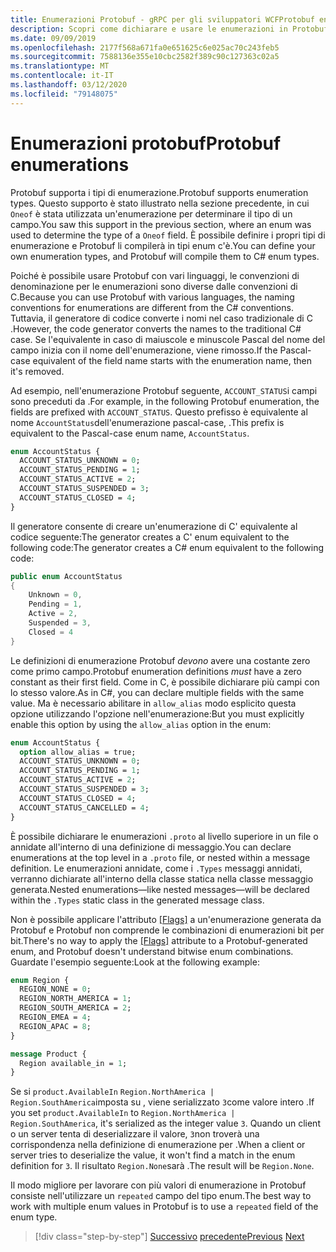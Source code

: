 ```yaml
---
title: Enumerazioni Protobuf - gRPC per gli sviluppatori WCFProtobuf enumerations - gRPC for WCF developers
description: Scopri come dichiarare e usare le enumerazioni in Protobuf.
ms.date: 09/09/2019
ms.openlocfilehash: 2177f568a671fa0e651625c6e025ac70c243feb5
ms.sourcegitcommit: 7588136e355e10cbc2582f389c90c127363c02a5
ms.translationtype: MT
ms.contentlocale: it-IT
ms.lasthandoff: 03/12/2020
ms.locfileid: "79148075"
---
```

# <a name="protobuf-enumerations"></a><span data-ttu-id="2e9c4-103">Enumerazioni protobuf</span><span class="sxs-lookup"><span data-stu-id="2e9c4-103">Protobuf enumerations</span></span>

<span data-ttu-id="2e9c4-104">Protobuf supporta i tipi di enumerazione.</span><span class="sxs-lookup"><span data-stu-id="2e9c4-104">Protobuf supports enumeration types.</span></span> <span data-ttu-id="2e9c4-105">Questo supporto è stato illustrato nella sezione precedente, in cui `Oneof` è stata utilizzata un'enumerazione per determinare il tipo di un campo.</span><span class="sxs-lookup"><span data-stu-id="2e9c4-105">You saw this support in the previous section, where an enum was used to determine the type of a `Oneof` field.</span></span> <span data-ttu-id="2e9c4-106">È possibile definire i propri tipi di enumerazione e Protobuf li compilerà in tipi enum c'è.</span><span class="sxs-lookup"><span data-stu-id="2e9c4-106">You can define your own enumeration types, and Protobuf will compile them to C# enum types.</span></span>

<span data-ttu-id="2e9c4-107">Poiché è possibile usare Protobuf con vari linguaggi, le convenzioni di denominazione per le enumerazioni sono diverse dalle convenzioni di C.</span><span class="sxs-lookup"><span data-stu-id="2e9c4-107">Because you can use Protobuf with various languages, the naming conventions for enumerations are different from the C# conventions.</span></span> <span data-ttu-id="2e9c4-108">Tuttavia, il generatore di codice converte i nomi nel caso tradizionale di C .</span><span class="sxs-lookup"><span data-stu-id="2e9c4-108">However, the code generator converts the names to the traditional C# case.</span></span> <span data-ttu-id="2e9c4-109">Se l'equivalente in caso di maiuscole e minuscole Pascal del nome del campo inizia con il nome dell'enumerazione, viene rimosso.</span><span class="sxs-lookup"><span data-stu-id="2e9c4-109">If the Pascal-case equivalent of the field name starts with the enumeration name, then it's removed.</span></span>

<span data-ttu-id="2e9c4-110">Ad esempio, nell'enumerazione Protobuf seguente, `ACCOUNT_STATUS`i campi sono preceduti da .</span><span class="sxs-lookup"><span data-stu-id="2e9c4-110">For example, in the following Protobuf enumeration, the fields are prefixed with `ACCOUNT_STATUS`.</span></span> <span data-ttu-id="2e9c4-111">Questo prefisso è equivalente al nome `AccountStatus`dell'enumerazione pascal-case, .</span><span class="sxs-lookup"><span data-stu-id="2e9c4-111">This prefix is equivalent to the Pascal-case enum name, `AccountStatus`.</span></span>

```protobuf
enum AccountStatus {
  ACCOUNT_STATUS_UNKNOWN = 0;
  ACCOUNT_STATUS_PENDING = 1;
  ACCOUNT_STATUS_ACTIVE = 2;
  ACCOUNT_STATUS_SUSPENDED = 3;
  ACCOUNT_STATUS_CLOSED = 4;
}
```

<span data-ttu-id="2e9c4-112">Il generatore consente di creare un'enumerazione di C' equivalente al codice seguente:The generator creates a C' enum equivalent to the following code:</span><span class="sxs-lookup"><span data-stu-id="2e9c4-112">The generator creates a C# enum equivalent to the following code:</span></span>

```csharp
public enum AccountStatus
{
    Unknown = 0,
    Pending = 1,
    Active = 2,
    Suspended = 3,
    Closed = 4
}
```

<span data-ttu-id="2e9c4-113">Le definizioni di enumerazione Protobuf *devono* avere una costante zero come primo campo.</span><span class="sxs-lookup"><span data-stu-id="2e9c4-113">Protobuf enumeration definitions *must* have a zero constant as their first field.</span></span> <span data-ttu-id="2e9c4-114">Come in C, è possibile dichiarare più campi con lo stesso valore.</span><span class="sxs-lookup"><span data-stu-id="2e9c4-114">As in C#, you can declare multiple fields with the same value.</span></span> <span data-ttu-id="2e9c4-115">Ma è necessario abilitare in `allow_alias` modo esplicito questa opzione utilizzando l'opzione nell'enumerazione:</span><span class="sxs-lookup"><span data-stu-id="2e9c4-115">But you must explicitly enable this option by using the `allow_alias` option in the enum:</span></span>

```protobuf
enum AccountStatus {
  option allow_alias = true;
  ACCOUNT_STATUS_UNKNOWN = 0;
  ACCOUNT_STATUS_PENDING = 1;
  ACCOUNT_STATUS_ACTIVE = 2;
  ACCOUNT_STATUS_SUSPENDED = 3;
  ACCOUNT_STATUS_CLOSED = 4;
  ACCOUNT_STATUS_CANCELLED = 4;
}
```

<span data-ttu-id="2e9c4-116">È possibile dichiarare le enumerazioni `.proto` al livello superiore in un file o annidate all'interno di una definizione di messaggio.</span><span class="sxs-lookup"><span data-stu-id="2e9c4-116">You can declare enumerations at the top level in a `.proto` file, or nested within a message definition.</span></span> <span data-ttu-id="2e9c4-117">Le enumerazioni annidate, come i `.Types` messaggi annidati, verranno dichiarate all'interno della classe statica nella classe messaggio generata.</span><span class="sxs-lookup"><span data-stu-id="2e9c4-117">Nested enumerations—like nested messages—will be declared within the `.Types` static class in the generated message class.</span></span>

<span data-ttu-id="2e9c4-118">Non è possibile applicare l'attributo [[Flags]](xref:System.FlagsAttribute) a un'enumerazione generata da Protobuf e Protobuf non comprende le combinazioni di enumerazioni bit per bit.</span><span class="sxs-lookup"><span data-stu-id="2e9c4-118">There's no way to apply the [[Flags]](xref:System.FlagsAttribute) attribute to a Protobuf-generated enum, and Protobuf doesn't understand bitwise enum combinations.</span></span> <span data-ttu-id="2e9c4-119">Guardate l'esempio seguente:</span><span class="sxs-lookup"><span data-stu-id="2e9c4-119">Look at the following example:</span></span>

```protobuf
enum Region {
  REGION_NONE = 0;
  REGION_NORTH_AMERICA = 1;
  REGION_SOUTH_AMERICA = 2;
  REGION_EMEA = 4;
  REGION_APAC = 8;
}

message Product {
  Region available_in = 1;
}
```

<span data-ttu-id="2e9c4-120">Se si `product.AvailableIn` `Region.NorthAmerica | Region.SouthAmerica`imposta su , viene serializzato `3`come valore intero .</span><span class="sxs-lookup"><span data-stu-id="2e9c4-120">If you set `product.AvailableIn` to `Region.NorthAmerica | Region.SouthAmerica`, it's serialized as the integer value `3`.</span></span> <span data-ttu-id="2e9c4-121">Quando un client o un server tenta di deserializzare il valore, `3`non troverà una corrispondenza nella definizione di enumerazione per .</span><span class="sxs-lookup"><span data-stu-id="2e9c4-121">When a client or server tries to deserialize the value, it won't find a match in the enum definition for `3`.</span></span> <span data-ttu-id="2e9c4-122">Il risultato `Region.None`sarà .</span><span class="sxs-lookup"><span data-stu-id="2e9c4-122">The result will be `Region.None`.</span></span>

<span data-ttu-id="2e9c4-123">Il modo migliore per lavorare con più valori di enumerazione in Protobuf consiste nell'utilizzare un `repeated` campo del tipo enum.</span><span class="sxs-lookup"><span data-stu-id="2e9c4-123">The best way to work with multiple enum values in Protobuf is to use a `repeated` field of the enum type.</span></span>

>[!div class="step-by-step"]
><span data-ttu-id="2e9c4-124">[Successivo](protobuf-any-oneof.md)
>[precedente](protobuf-maps.md)</span><span class="sxs-lookup"><span data-stu-id="2e9c4-124">[Previous](protobuf-any-oneof.md)
[Next](protobuf-maps.md)</span></span>
